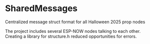 # SharedMessages
Centralized message struct format for all Halloween 2025 prop nodes

The project includes several ESP-NOW nodes talking to each other. Creating a library for
structure.h reduced opportunities for errors.

